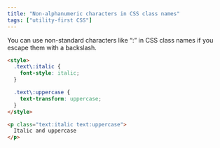 ```yaml
---
title: "Non-alphanumeric characters in CSS class names"
tags: ["utility-first CSS"]
---
```

You can use non-standard characters like “:” in CSS class names if you escape them with a backslash.

```html
<style>
  .text\:italic {
    font-style: italic;
  }

  .text\:uppercase {
    text-transform: uppercase;
  }
</style>

<p class="text:italic text:uppercase">
  Italic and uppercase
</p>
```
